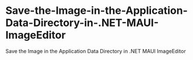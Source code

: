 # Save-the-Image-in-the-Application-Data-Directory-in-.NET-MAUI-ImageEditor
Save the Image in the Application Data Directory in .NET MAUI ImageEditor
